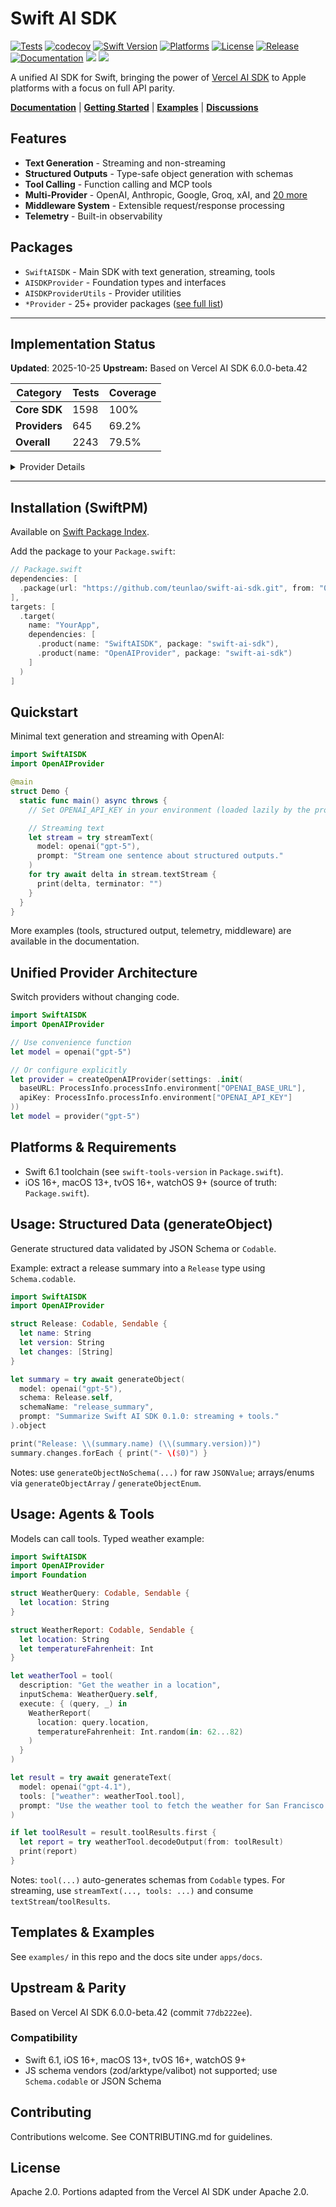 # Swift AI SDK

[![Tests](https://github.com/teunlao/swift-ai-sdk/actions/workflows/test.yml/badge.svg)](https://github.com/teunlao/swift-ai-sdk/actions/workflows/test.yml)
[![codecov](https://codecov.io/gh/teunlao/swift-ai-sdk/graph/badge.svg?token=381f5745-12c8-4720-93c7-9748cbb96359)](https://codecov.io/gh/teunlao/swift-ai-sdk)
[![Swift Version](https://img.shields.io/badge/Swift-6.0-orange.svg)](https://swift.org)
[![Platforms](https://img.shields.io/badge/Platforms-iOS%20|%20macOS%20|%20tvOS%20|%20watchOS-blue.svg)](https://swift.org)
[![License](https://img.shields.io/badge/License-Apache%202.0-green.svg)](LICENSE)
[![Release](https://img.shields.io/github/v/release/teunlao/swift-ai-sdk)](https://github.com/teunlao/swift-ai-sdk/releases)
[![Documentation](https://img.shields.io/badge/docs-swift--ai--sdk-blue)](https://swift-ai-sdk-docs.vercel.app)
[![](https://img.shields.io/endpoint?url=https%3A%2F%2Fswiftpackageindex.com%2Fapi%2Fpackages%2Fteunlao%2Fswift-ai-sdk%2Fbadge%3Ftype%3Dswift-versions)](https://swiftpackageindex.com/teunlao/swift-ai-sdk)
[![](https://img.shields.io/endpoint?url=https%3A%2F%2Fswiftpackageindex.com%2Fapi%2Fpackages%2Fteunlao%2Fswift-ai-sdk%2Fbadge%3Ftype%3Dplatforms)](https://swiftpackageindex.com/teunlao/swift-ai-sdk)

A unified AI SDK for Swift, bringing the power of [Vercel AI SDK](https://github.com/vercel/ai) to Apple platforms with a focus on full API parity.

**[Documentation](https://swift-ai-sdk-docs.vercel.app)** | **[Getting Started](https://swift-ai-sdk-docs.vercel.app/getting-started/ios-macos-quickstart)** | **[Examples](examples/)** | **[Discussions](https://github.com/teunlao/swift-ai-sdk/discussions)**

## Features

- **Text Generation** - Streaming and non-streaming
- **Structured Outputs** - Type-safe object generation with schemas
- **Tool Calling** - Function calling and MCP tools
- **Multi-Provider** - OpenAI, Anthropic, Google, Groq, xAI, and [20 more](https://swift-ai-sdk-docs.vercel.app/providers/overview)
- **Middleware System** - Extensible request/response processing
- **Telemetry** - Built-in observability

## Packages

- `SwiftAISDK` - Main SDK with text generation, streaming, tools
- `AISDKProvider` - Foundation types and interfaces
- `AISDKProviderUtils` - Provider utilities
- `*Provider` - 25+ provider packages ([see full list](https://swift-ai-sdk-docs.vercel.app/providers/overview))

---

## Implementation Status

**Updated**: 2025-10-25
**Upstream:** Based on Vercel AI SDK 6.0.0-beta.42

| Category | Tests | Coverage |
|----------|-------|----------|
| **Core SDK** | 1598 | 100% |
| **Providers** | 645 | 69.2% |
| **Overall** | 2243 | 79.5% |

<details>
<summary>Provider Details</summary>

| Provider | Impl | Tests | Upstream | Swift | Coverage |
|----------|:----:|:-----:|----------|-------|----------|
| **openai** | ✅ | ✅ | 290 | 290 | 100% |
| **anthropic** | ✅ | ✅ | 114 | 114 | 100% |
| **google** | ✅ | ✅ | 155 | 155 | 100% |
| **groq** | ✅ | ✅ | 58 | 58 | 100% |
| **xai** | ✅ | ✅ | 50 | 50 | 100% |
| **mistral** | ✅ | ✅ | 44 | 44 | 100% |
| **azure** | ✅ | ✅ | 26 | 26 | 100% |
| **baseten** | ✅ | ✅ | 25 | 25 | 100% |
| **openai-compatible** | ✅ | ✅ | 128 | 128 | 100% |
| **deepseek** | ✅ | ✅ | 13 | 13 | 100% |
| **replicate** | ✅ | ✅ | 11 | 11 | 100% |
| **lmnt** | ✅ | ✅ | 9 | 9 | 100% |
| **cerebras** | ✅ | ✅ | 7 | 7 | 100% |
| **perplexity** | ✅ | ❌ | 19 | 0 | 0% |
| **cohere** | ✅ | ❌ | 48 | 0 | 0% |
| **deepinfra** | ✅ | ❌ | 18 | 0 | 0% |
| **elevenlabs** | ✅ | ❌ | 15 | 0 | 0% |
| **deepgram** | ✅ | ❌ | 6 | 0 | 0% |
| **assemblyai** | ✅ | ❌ | 6 | 0 | 0% |
| **fal** | ✅ | ❌ | 26 | 0 | 0% |
| **fireworks** | ✅ | ❌ | 23 | 0 | 0% |
| **gladia** | ✅ | ❌ | 6 | 0 | 0% |
| **huggingface** | ✅ | ❌ | 32 | 0 | 0% |
| **google-vertex** | ✅ | ❌ | 78 | 0 | 0% |
| **amazon-bedrock** | ✅ | ❌ | 152 | 0 | 0% |
| **togetherai** | ❌ | ❌ | 17 | 0 | 0% |
| **luma** | ❌ | ❌ | 16 | 0 | 0% |
| **hume** | ❌ | ❌ | 9 | 0 | 0% |
| **revai** | ❌ | ❌ | 6 | 0 | 0% |
| **vercel** | ❌ | ❌ | 4 | 0 | 0% |
| **TOTAL** | **25/32** | **13/32** | **1520** | **930** | **61.2%** |

</details>

---

## Installation (SwiftPM)

Available on [Swift Package Index](https://swiftpackageindex.com/teunlao/swift-ai-sdk).

Add the package to your `Package.swift`:

```swift
// Package.swift
dependencies: [
  .package(url: "https://github.com/teunlao/swift-ai-sdk.git", from: "0.2.1")
],
targets: [
  .target(
    name: "YourApp",
    dependencies: [
      .product(name: "SwiftAISDK", package: "swift-ai-sdk"),
      .product(name: "OpenAIProvider", package: "swift-ai-sdk")
    ]
  )
]
```

## Quickstart

Minimal text generation and streaming with OpenAI:

```swift
import SwiftAISDK
import OpenAIProvider

@main
struct Demo {
  static func main() async throws {
    // Set OPENAI_API_KEY in your environment (loaded lazily by the provider).

    // Streaming text
    let stream = try streamText(
      model: openai("gpt-5"),
      prompt: "Stream one sentence about structured outputs."
    )
    for try await delta in stream.textStream {
      print(delta, terminator: "")
    }
  }
}
```

More examples (tools, structured output, telemetry, middleware) are available in the documentation.

## Unified Provider Architecture

Switch providers without changing code.

```swift
import SwiftAISDK
import OpenAIProvider

// Use convenience function
let model = openai("gpt-5")

// Or configure explicitly
let provider = createOpenAIProvider(settings: .init(
  baseURL: ProcessInfo.processInfo.environment["OPENAI_BASE_URL"],
  apiKey: ProcessInfo.processInfo.environment["OPENAI_API_KEY"]
))
let model = provider("gpt-5")
```

## Platforms & Requirements

- Swift 6.1 toolchain (see `swift-tools-version` in `Package.swift`).
- iOS 16+, macOS 13+, tvOS 16+, watchOS 9+ (source of truth: `Package.swift`).

## Usage: Structured Data (generateObject)

Generate structured data validated by JSON Schema or `Codable`.

Example: extract a release summary into a `Release` type using `Schema.codable`.

```swift
import SwiftAISDK
import OpenAIProvider

struct Release: Codable, Sendable {
  let name: String
  let version: String
  let changes: [String]
}

let summary = try await generateObject(
  model: openai("gpt-5"),
  schema: Release.self,
  schemaName: "release_summary",
  prompt: "Summarize Swift AI SDK 0.1.0: streaming + tools."
).object

print("Release: \\(summary.name) (\\(summary.version))")
summary.changes.forEach { print("- \($0)") }
```

Notes: use `generateObjectNoSchema(...)` for raw `JSONValue`; arrays/enums via `generateObjectArray` / `generateObjectEnum`.

## Usage: Agents & Tools

Models can call tools. Typed weather example:

```swift
import SwiftAISDK
import OpenAIProvider
import Foundation

struct WeatherQuery: Codable, Sendable {
  let location: String
}

struct WeatherReport: Codable, Sendable {
  let location: String
  let temperatureFahrenheit: Int
}

let weatherTool = tool(
  description: "Get the weather in a location",
  inputSchema: WeatherQuery.self,
  execute: { (query, _) in
    WeatherReport(
      location: query.location,
      temperatureFahrenheit: Int.random(in: 62...82)
    )
  }
)

let result = try await generateText(
  model: openai("gpt-4.1"),
  tools: ["weather": weatherTool.tool],
  prompt: "Use the weather tool to fetch the weather for San Francisco."
)

if let toolResult = result.toolResults.first {
  let report = try weatherTool.decodeOutput(from: toolResult)
  print(report)
}
```

Notes: `tool(...)` auto-generates schemas from `Codable` types. For streaming, use `streamText(..., tools: ...)` and consume `textStream`/`toolResults`.

## Templates & Examples

See `examples/` in this repo and the docs site under `apps/docs`.

## Upstream & Parity

Based on Vercel AI SDK 6.0.0-beta.42 (commit `77db222ee`).

### Compatibility
- Swift 6.1, iOS 16+, macOS 13+, tvOS 16+, watchOS 9+
- JS schema vendors (zod/arktype/valibot) not supported; use `Schema.codable` or JSON Schema

## Contributing

Contributions welcome. See CONTRIBUTING.md for guidelines.

## License

Apache 2.0. Portions adapted from the Vercel AI SDK under Apache 2.0.
